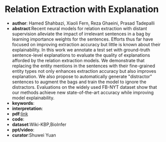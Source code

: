 # Relation Extraction with Explanation

* **author**: Hamed Shahbazi, Xiaoli Fern, Reza Ghaeini, Prasad Tadepalli
* **abstract**:Recent neural models for relation extraction with distant supervision alleviate the impact of irrelevant sentences in a bag by learning importance weights for the sentences. Efforts thus far have focused on improving extraction accuracy but little is known about their explainability. In this work we annotate a test set with ground-truth sentence-level explanations to evaluate the quality of explanations afforded by the relation extraction models. We demonstrate that replacing the entity mentions in the sentences with their fine-grained entity types not only enhances extraction accuracy but also improves explanation. We also propose to automatically generate "distractor" sentences to augment the bags and train the model to ignore the distractors. Evaluations on the widely used FB-NYT dataset show that our methods achieve new state-of-the-art accuracy while improving model explainability.
* **keywords**:
* **interpretation**:
* **pdf**:[link](https://arxiv.org/pdf/2005.14271)
* **code**:
* **dataset**:Wiki-KBP,BioInfer
* **ppt/video**:
* **curator**:Shuwei Yuan

